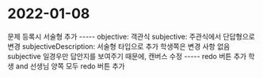 # 2022-01-08
문제 등록시 서술형 추가 -----
objective: 객관식
subjective: 주관식에서 단답형으로 변경
subjectiveDescription: 서술형 타입으로 추가
학생쪽은 변경 사항 없음 subjective 일경우만 답안지를 보여주기 때문에,
캔버스 수정 -----
redo 버튼 추가
학생 and 선생님 양쪽 모두 redo 버튼 추가
